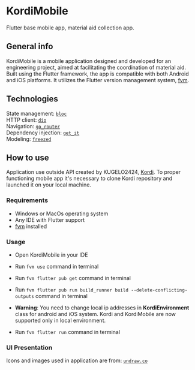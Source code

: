 # KordiMobile

Flutter base mobile app, material aid collection app.


## General info

KordiMobile is a mobile application designed and developed for an engineering project, aimed at facilitating the coordination of material aid. Built using the Flutter framework, the app is compatible with both Android and iOS platforms. It utilizes the Flutter version management system, [fvm](https://fvm.app/).

## Technologies

State management:
[`bloc`](https://bloclibrary.dev/#/)<br>
HTTP client:
[`dio`](https://pub.dev/packages/dio)<br>
Navigation:
[`go_router`](https://pub.dev/packages/go_router)<br>
Dependency injection:
[`get_it`](https://pub.dev/packages/get_it)<br>
Modeling:
[`freezed`](https://pub.dev/packages/freezed)<br>


## How to use

Application use outside API created by KUGELO2424, [Kordi](https://github.com/KUGELO2424/Kordi). To proper functioning mobile app it's necessary to clone Kordi repository and launched it on your local machine.

### Requirements

- Windows or MacOs operating system
- Any IDE with Flutter support
- [fvm](https://fvm.app/docs/getting_started/installation/) installed 


### Usage

- Open KordiMobile in your IDE
- Run `fvm use` command in terminal
- Run `fvm flutter pub get` command in terminal
- Run `fvm flutter pub run build_runner build --delete-conflicting-outputs` command in terminal
- **Warning**: You need to change local ip addresses in **KordiEnvironment** class for android and iOS system. Kordi and KordiMobile are now supported only in local environment.

- Run `fvm flutter run` command in terminal

### UI Presentation



Icons and images used in application are from: [`undraw.co`](https://undraw.co/)